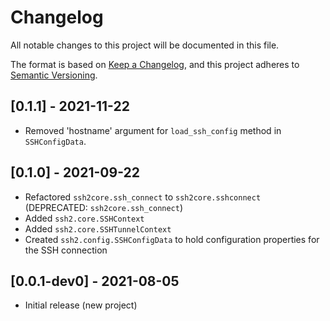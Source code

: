 # Changelog

All notable changes to this project will be documented in this file.

The format is based on [Keep a Changelog](https://keepachangelog.com/en/1.0.0/),
and this project adheres to [Semantic Versioning](https://semver.org/spec/v2.0.0.html).

## [0.1.1] - 2021-11-22

- Removed 'hostname' argument for `load_ssh_config` method in `SSHConfigData`.

## [0.1.0] - 2021-09-22

- Refactored `ssh2core.ssh_connect` to `ssh2core.sshconnect` (DEPRECATED: `ssh2core.ssh_connect`)
- Added `ssh2.core.SSHContext`
- Added `ssh2.core.SSHTunnelContext`
- Created `ssh2.config.SSHConfigData` to hold configuration properties for the SSH connection

## [0.0.1-dev0] - 2021-08-05

- Initial release (new project)